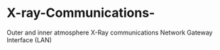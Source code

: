 # X-ray-Communications-
Outer and inner atmosphere X-Ray communications   Network Gateway  Interface (LAN)
